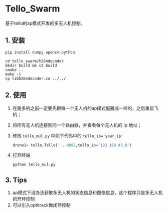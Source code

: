 # Tello_Swarm

基于tello的ap模式开发的多无人机控制。

## 1. 安装

```
pip install numpy opencv-python

cd tello_swarm/h264decoder 
mkdir build && cd build 
cmake .. 
make -j 
cp libh264decoder.so ../../
```

## 2. 使用

1. 在跑多机之前一定要先把每一个无人机的ap模式配置成一样的，之后重启飞机；

2. 将所有无人机连接到同一个路由器，并查看每个无人机的 ip 地址；

3. 修改 `tello_mul.py` 中如下代码中的 `tello_ip='your_ip'`

   ```python
   drone1= tello.Tello('', 8888,tello_ip='192.168.43.8')
   ```

4. 打开终端

   ```shell
   python tello_mul.py
   ```

## 3. Tips

1. ap模式下没办法获取多无人机的状态信息和图像信息，这个程序只是多无人机的开环控制
2. 可以引入optitrack做闭环控制




